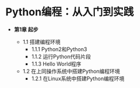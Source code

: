 # Python编程：从入门到实践

* **第1章 起步**

    * 1.1 搭建编程环境
        * 1.1.1 Python2和Python3
        * 1.1.2 运行Python代码片段
        * 1.1.3 Hello World程序
    * 1.2 在上同操作系统中搭建Python编程环境
        * 1.2.1 在Linux系统中搭建Python编程环境




